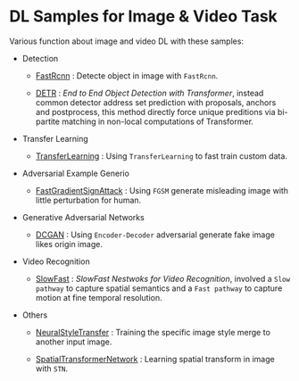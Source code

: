 # DL Samples for Image & Video Task

Various function about image and video DL with these samples:

- Detection

  - [FastRcnn](ObjectDetection.py) : Detecte object in image with `FastRcnn`.
  
  - [DETR](DETR.py) : *End to End Object Detection with Transformer*, instead common detector address set prediction with proposals, anchors and postprocess, this method directly force unique preditions via bi-partite matching in non-local computations of Transformer.

- Transfer Learning

  - [TransferLearning](transferLearning.py) : Using `TransferLearning` to fast train custom data.

- Adversarial Example Generio

  - [FastGradientSignAttack](FastGradientSignAttack.py) : Using `FGSM` generate misleading image with little perturbation for human.

- Generative Adversarial Networks

  - [DCGAN](DCGAN.py) : Using `Encoder-Decoder` adversarial generate fake image likes origin image.

- Video Recognition

  - [SlowFast](SlowFast.py) : *SlowFast Nestwoks for Video Recognition*, involved a `Slow pathway` to capture spatial semantics and a `Fast pathway` to capture motion at fine temporal resolution.

- Others

  - [NeuralStyleTransfer](NeuralStyleTransfer.py) : Training the specific image style merge to another input image.

  - [SpatialTransformerNetwork](SpatialTransformerNetwork.py) : Learning spatial transform in image with `STN`.

